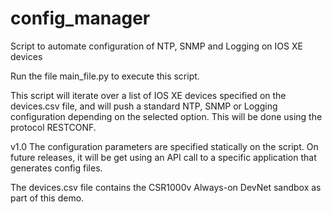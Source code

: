 # config_manager
Script to automate configuration of NTP, SNMP and Logging on IOS XE devices

Run the file main_file.py to execute this script.

This script will iterate over a list of IOS XE devices specified on the devices.csv file, and will push a standard NTP, SNMP or Logging configuration depending on the selected option.
This will be done using the protocol RESTCONF.

v1.0
The configuration parameters are specified statically on the script. On future releases, it will be get using an API call to a specific application that generates config files.

The devices.csv file contains the CSR1000v Always-on DevNet sandbox as part of this demo.
